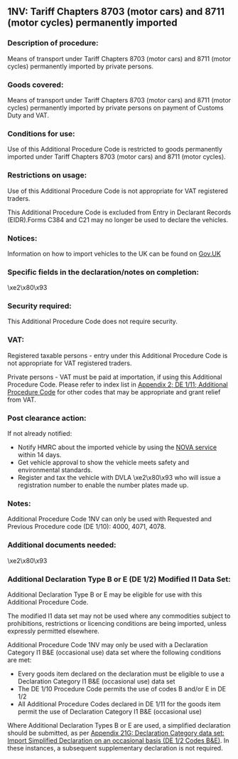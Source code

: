 1NV:  Tariff Chapters 8703 (motor cars) and 8711 (motor cycles) permanently imported
--------------------------------------------------------------------------------------

### Description of procedure:

Means of transport under Tariff Chapters 8703 (motor cars) and 8711 (motor cycles) permanently imported by private persons.

### Goods covered:

Means of transport under Tariff Chapters 8703 (motor cars) and 8711 (motor cycles) permanently imported by private persons on payment of Customs Duty and VAT.

### Conditions for use:

Use of this Additional Procedure Code is restricted to goods permanently imported under Tariff Chapters 8703 (motor cars) and 8711 (motor cycles).

### Restrictions on usage:

Use of this Additional Procedure Code is not appropriate for VAT registered traders.

This Additional Procedure Code is excluded from Entry in Declarant Records (EIDR).Forms C384 and C21 may no longer be used to declare the vehicles.

### Notices:

Information on how to import vehicles to the UK can be found on [Gov.UK](https://www.gov.uk/importing-vehicles-into-the-uk)

### Specific fields in the declaration/notes on completion:

\xe2\x80\x93

### Security required:

This Additional Procedure Code does not require security.

### VAT:

Registered taxable persons - entry under this Additional Procedure Code is not appropriate for VAT registered traders.

Private persons - VAT must be paid at importation, if using this Additional Procedure Code. Please refer to index list in [Appendix 2; DE 1/11; Additional Procedure Code](https://www.gov.uk/government/publications/appendix-2-de-111-additional-procedure-codes-of-the-customs-declaration-service-cds) for other codes that may be appropriate and grant relief from VAT.

### Post clearance action:

If not already notified:

 * Notify HMRC about the imported vehicle by using the [NOVA service](https://www.gov.uk/nova-log-in) within 14 days.
 * Get vehicle approval to show the vehicle meets safety and environmental standards.
 * Register and tax the vehicle with DVLA \xe2\x80\x93 who will issue a registration number to enable the number plates made up.

### Notes:

Additional Procedure Code 1NV can only be used with Requested and Previous Procedure code (DE 1/10): 4000, 4071, 4078.

### Additional documents needed:

\xe2\x80\x93

### Additional Declaration Type B or E (DE 1/2) Modified I1 Data Set:

Additional Declaration Type B or E may be eligible for use with this Additional Procedure Code.

The modified I1 data set may not be used where any commodities subject to prohibitions, restrictions or licencing conditions are being imported, unless expressly permitted elsewhere.

Additional Procedure Code 1NV may only be used with a Declaration Category I1 B&E (occasional use) data set where the following conditions are met:

 * Every goods item declared on the declaration must be eligible to use a Declaration Category I1 B&E (occasional use) data set
 * The DE 1/10 Procedure Code permits the use of codes B and/or E in DE 1/2
 * All Additional Procedure Codes declared in DE 1/11 for the goods item permit the use of Declaration Category I1 B&E (occasional use)

Where Additional Declaration Types B or E are used, a simplified declaration should be submitted, as per [Appendix 21G: Declaration Category data set: Import Simplified Declaration on an occasional basis (DE 1/2 Codes B&E)](https://www.gov.uk/government/publications/appendix-21-import-declaration-category-data-sets/appendix-21g-declaration-category-data-sets-i1-be). In these instances, a subsequent supplementary declaration is not required.

